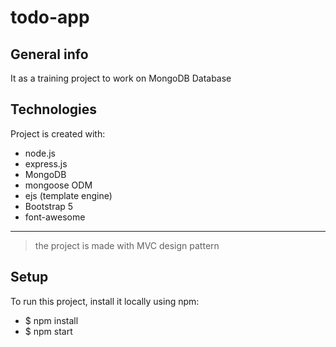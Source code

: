 # todo-app
## General info
It as a training project to work on MongoDB Database

## Technologies
 Project is created with:
* node.js
* express.js
* MongoDB
* mongoose ODM
* ejs (template engine)
* Bootstrap 5
* font-awesome
***
> the project is made with MVC design pattern

## Setup
To run this project, install it locally using npm:
- $ npm install
- $ npm start
